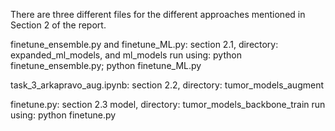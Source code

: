 There are three different files for the different approaches mentioned in Section 2 of the report.

finetune_ensemble.py and finetune_ML.py: section 2.1, directory: expanded_ml_models, and ml_models
run using: python finetune_ensemble.py; python finetune_ML.py

task_3_arkapravo_aug.ipynb: section 2.2, directory: tumor_models_augment

finetune.py: section 2.3 model, directory: tumor_models_backbone_train
run using: python finetune.py